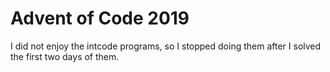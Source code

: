 # Advent of Code 2019

I did not enjoy the intcode programs, so I stopped doing them after I solved the first two days of them.